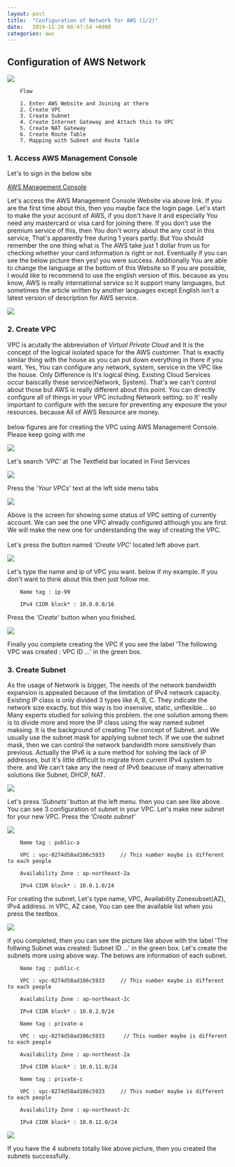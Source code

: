 ```yaml
---
layout: post
title:  "Configuration of Network for AWS (1/2)"
date:   2019-11-20 08:47:54 +0900
categories: aws
---
```


## Configuration of AWS Network

![](/res/2019-11-26-aws-ec2/0.png)

```
    Flow

    1. Enter AWS Website and Joining at there
    2. Create VPC
    3. Create Subnet
    4. Create Internet Gateway and Attach this to VPC
    5. Create NAT Gateway 
    6. Create Route Table
    7. Mapping with Subnet and Route Table
```

### 1. Access AWS Management Console

Let's to sign in the below site

[AWS Management Console](https://ap-northeast-2.console.aws.amazon.com/console/home?region=ap-northeast-2#)

Let's access the AWS Management Console Website via above link. If you are the first time about this, then you maybe face the login page. Let's start to make the your account of AWS, if you don't have it and especially You need any mastercard or visa card for joining there. If you don't use the premium service of this, then You don't worry about the any cost in this service, That's apparently free during 1 years partly. But You should remember the one thing what is The AWS take just 1 dollar from us for checking whether your card information is right or not. Eventually if you can see the below picture then yes! you were success. Additionally You are able to change the language at the bottom of this Website so If you are possible, I would like to recommend to use the english version of this. because as you know, AWS is really international service so It support many languages, but sometimes the article written by another languages except English isn't a latest version of description for AWS service.

![](/res/2019-11-20-aws-network-1/1.png)

### 2. Create VPC

VPC is acutally the abbreviation of _Virtual Private Cloud_ and It is the concept of the logical isolated space for the AWS customer. That is exactly similar thing with the house as you can put down everything in there if you want. Yes, You can configure any network, system, service in the VPC like the house. Only Difference is It's logical thing. Existing Cloud Services occur baiscally these service(Network, System). That's we can't control about those but AWS is really different about this point. You can directly configure all of things in your VPC including Network setting. so It' really important to configure with the secure for preventing any exposure the your resources. because All of AWS Resource are money. <br><br> below figures are for creating the VPC using AWS Management Console. Please keep going with me

![](/res/2019-11-20-aws-network-1/2.png)

Let's search _'VPC'_ at The Textfield bar located in Find Services

![](/res/2019-11-20-aws-network-1/3.png)

Press the _'Your VPCs'_ text at the left side menu tabs

![](/res/2019-11-20-aws-network-1/4.png)

Above is the screen for showing some status of VPC setting of currently account. We can see the one VPC already configured although you are first. We will make the new one for understanding the way of creating the VPC. <br><br> Let's press the button named _'Create VPC'_ located left above part.

![](/res/2019-11-20-aws-network-1/5.png)

Let's type the name and ip of VPC you want. below if my example. If you don't want to think about this then just follow me.

```
    Name tag : ip-99

    IPv4 CIDR block* : 10.0.0.0/16
```

Press the _'Create'_ button when you finished.

![](/res/2019-11-20-aws-network-1/6.png)

Finally you complete creating the VPC if you see the label 'The following VPC was created : VPC ID ...' in the green box.

### 3. Create Subnet

As the usage of Network is bigger, The needs of the network bandwidth expansion is appealed because of the limitation of IPv4 network capacity. Existing IP class is only divided 3 types like A, B, C. They indicate the network size exactly. but this way is too insensive, static, unflexible... so Many experts studied for solving this problem. the one solution among them is to divide more and more the IP class using the way named subnet maksing. It is the background of creating The concept of Subnet. and We usually use the subnet mask for applying subnet tech. If we use the subnet mask, then we can control the network bandwidth more sensitively than previous. Actually the IPv6 is a sure method for solving the lack of IP addresses, but It's little difficult to migrate from current IPv4 system to there. and We can't take any the need of IPv6 beacuse of many alternative solutions like Subnet, DHCP, NAT.

![](/res/2019-11-20-aws-network-1/7.png)

Let's press _'Subnets'_ button at the left menu. then you can see like above. You can see 3 configuration of subnet in your VPC. Let's make new subnet for your new VPC. Press the _'Create subnet'_

![](/res/2019-11-20-aws-network-1/8.png)

```
    Name tag : public-a

    VPC : vpc-0274d58ad106c5933     // This number maybe is different to each people

    Availability Zone : ap-northeast-2a

    IPv4 CIDR block* : 10.0.1.0/24
```

For creating the subnet, Let's type name, VPC, Availability Zonesubset(AZ), IPv4 address. in VPC, AZ case, You can see the available list when you press the textbox.

![](/res/2019-11-20-aws-network-1/9.png)

if you completed, then you can see the picture like above with the label 'The follwing Subnet was created: Subnet ID ...' in the green box. Let's create the subnets more using above way. The belows are information of each subnet.

```
    Name tag : public-c

    VPC : vpc-0274d58ad106c5933     // This number maybe is different to each people

    Availability Zone : ap-northeast-2c

    IPv4 CIDR block* : 10.0.2.0/24
```

```
    Name tag : private-a

    VPC : vpc-0274d58ad106c5933      // This number maybe is different to each people

    Availability Zone : ap-northeast-2a

    IPv4 CIDR block* : 10.0.11.0/24
```

```
    Name tag : private-c

    VPC : vpc-0274d58ad106c5933     // This number maybe is different to each people
    
    Availability Zone : ap-northeast-2c

    IPv4 CIDR block* : 10.0.12.0/24
```

![](/res/2019-11-20-aws-network-1/10.png)

If you have the 4 subnets totally like above picture, then you created the subnets successfully.